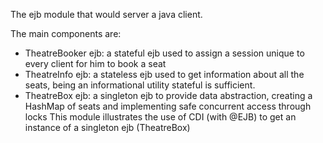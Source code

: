 The ejb module that would server a java client.

The main components are:
  - TheatreBooker ejb: a stateful ejb used to assign a session unique to every client for him to book a seat
  - TheatreInfo ejb: a stateless ejb used to get information about all the seats, being an informational utility stateful is sufficient.
  - TheatreBox ejb: a singleton ejb to provide data abstraction, creating a HashMap of seats and implementing safe concurrent access through locks
This module illustrates the use of CDI (with @EJB) to get an instance of a singleton ejb (TheatreBox)
